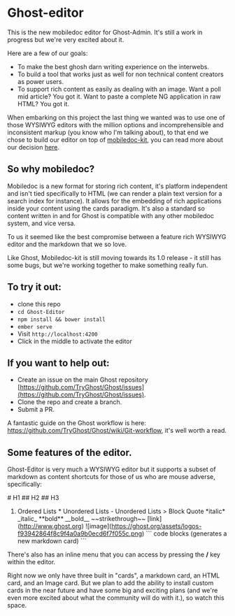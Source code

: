 # Ghost-editor

This is the new mobiledoc editor for Ghost-Admin. It's still a work in progress but we're very excited about it.

Here are a few of our goals:

- To make the best ghosh darn writing experience on the interwebs.
- To build a tool that works just as well for non technical content creators as power users.
- To support rich content as easily as dealing with an image. Want a poll mid article? You got it. Want to paste a complete NG application in raw HTML? You got it.

When embarking on this project the last thing we wanted was to use one of those WYSIWYG editors with the million options and incomprehensible and inconsistent markup (you know who I'm talking about), to that end we chose to build our editor on top of [mobiledoc-kit](https://github.com/bustlelabs/mobiledoc-kit), you can read more about our decision [here](https://github.com/TryGhost/Ghost/issues/7429).

## So why mobiledoc? 
Mobiledoc is a new format for storing rich content, it's platform independent and isn't tied specifically to HTML (we can render a plain text version for a search index for instance). It allows for the embedding of rich applications inside your content using the cards paradigm. It's also a standard so content written in and for Ghost is compatible with any other mobiledoc system, and vice versa.
 
To us it seemed like the best compromise between a feature rich WYSIWYG editor and the markdown that we so love.
 
Like Ghost, Mobiledoc-kit is still moving towards its 1.0 release - it still has some bugs, but we're working together to make something really fun. 

## To try it out:

- clone this repo
- `cd Ghost-Editor`
- `npm install && bower install`
- `ember serve`
- Visit `http://localhost:4200`
- Click in the middle to activate the editor

## If you want to help out:

- Create an issue on the main Ghost repository [https://github.com/TryGhost/Ghost/issues](https://github.com/TryGhost/Ghost/issues).
- Clone the repo and create a branch.
- Submit a PR.

A fantastic guide on the Ghost workflow is here: https://github.com/TryGhost/Ghost/wiki/Git-workflow, it's well worth a read.

## Some features of the editor.

Ghost-Editor is very much a WYSIWYG editor but it supports a subset of markdown as content shortcuts for those of us who are mouse adverse, specifically:

\# H1
\## H2
\## H3
1. Ordered Lists
\* Unordered Lists
\- Unordered Lists
\> Block Quote
\*italic*
\_italic_
\*\*bold\*\*
\_\_bold\_\_
\~~strikethrough~~
\[link](http://www.ghost.org)
\!\[image](https://ghost.org/assets/logos-f93942864f8c9f4a0a9b0ecd6f7f055c.png)
\`\`\` code blocks (generates a new markdown card) \`\`\`

There's also has an inline menu that you can access by pressing the **/** key within the editor.

Right now we only have three built in "cards", a markdown card, an HTML card, and an Image card. But we plan to add the ability to install custom cards in the near future and have some big and exciting plans (and we're even more excited about what the community will do with it.), so watch this space.

